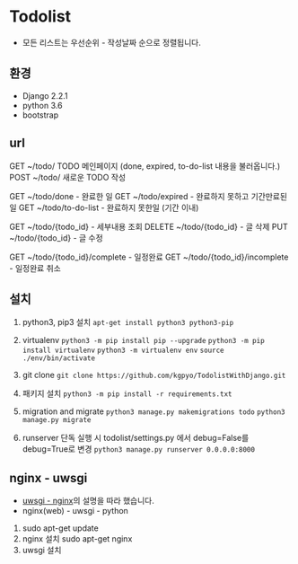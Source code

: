 # Todolist
- 모든 리스트는 우선순위 - 작성날짜 순으로 정렬됩니다.

## 환경
- Django 2.2.1
- python 3.6
- bootstrap

## url
GET ~/todo/ TODO 메인페이지 (done, expired, to-do-list 내용을 불러옵니다.)
POST ~/todo/ 새로운 TODO 작성

GET ~/todo/done - 완료한 일
GET ~/todo/expired - 완료하지 못하고 기간만료된 일
GET ~/todo/to-do-list - 완료하지 못한일 (기간 이내)

GET ~/todo/{todo_id} - 세부내용 조회
DELETE ~/todo/{todo_id} - 글 삭제
PUT ~/todo/{todo_id} - 글 수정

GET ~/todo/{todo_id}/complete - 일정완료
GET ~/todo/{todo_id}/incomplete - 일정완료 취소


## 설치
1. python3, pip3 설치
  ``` apt-get install python3 python3-pip ```

2. virtualenv
  ``` python3 -m pip install pip --upgrade ```
  ``` python3 -m pip install virtualenv ```
  ``` python3 -m virtualenv env ```
  ``` source ./env/bin/activate ```

3. git clone
  ``` git clone https://github.com/kgpyo/TodolistWithDjango.git ```

4. 패키지 설치
  ``` python3 -m pip install -r requirements.txt ```

5. migration and migrate
  ``` python3 manage.py makemigrations todo ```
  ``` python3 manage.py migrate ```

6. runserver
  단독 실행 시 todolist/settings.py 에서 debug=False를 debug=True로 변경
  ``` python3 manage.py runserver 0.0.0.0:8000 ```

## nginx - uwsgi
  - [uwsgi - nginx](https://uwsgi-docs.readthedocs.io/en/latest/tutorials/Django_and_nginx.html)의 설명을 따라 했습니다.
  - nginx(web) - uwsgi - python

1. sudo apt-get update
1. nginx 설치 sudo apt-get nginx
2. uwsgi 설치